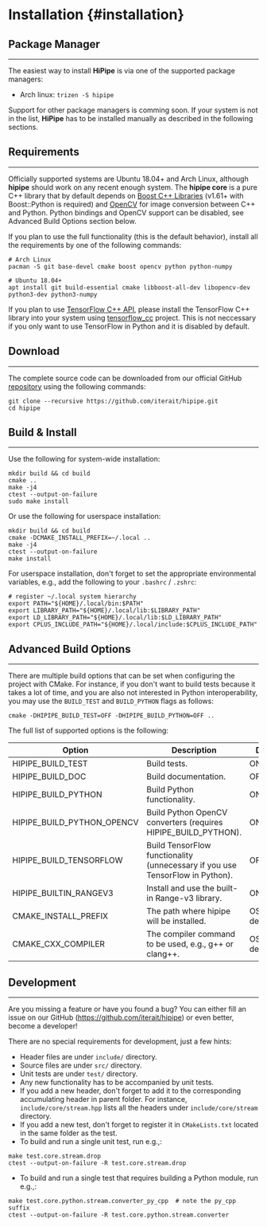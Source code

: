 Installation {#installation}
============

Package Manager
---------------
---

The easiest way to install __HiPipe__ is via one of the supported package managers:

- Arch linux: `trizen -S hipipe`

Support for other package managers is comming soon. If your system is not in the
list, __HiPipe__ has to be installed manually as described in the following sections.

Requirements
------------
---

Officially supported systems are Ubuntu 18.04+ and Arch Linux, although __hipipe__ should
work on any recent enough system. The __hipipe core__ is a pure C++ library that by default
depends on [Boost C++ Libraries](http://www.boost.org/) (v1.61+ with Boost::Python
is required) and [OpenCV](http://opencv.org/) for image conversion between C++ and Python.
Python bindings and OpenCV support can be disabled, see Advanced Build Options section below.

If you plan to use the full functionality (this is the default behavior),
install all the requirements by one of the following commands:

```
# Arch Linux
pacman -S git base-devel cmake boost opencv python python-numpy

# Ubuntu 18.04+
apt install git build-essential cmake libboost-all-dev libopencv-dev python3-dev python3-numpy
```

If you plan to use [TensorFlow C++ API](https://www.tensorflow.org/api_guides/cc/guide),
please install the TensorFlow C++ library into your system using
[tensorflow_cc](https://github.com/FloopCZ/tensorflow_cc) project. This is not neccessary
if you only want to use TensorFlow in Python and it is disabled by default.

Download
--------
---

The complete source code can be downloaded from our official GitHub
[repository](https://github.com/iterait/hipipe) using the following commands:

```
git clone --recursive https://github.com/iterait/hipipe.git
cd hipipe
```

Build & Install
---------------
---

Use the following for system-wide installation:

```
mkdir build && cd build
cmake ..
make -j4
ctest --output-on-failure
sudo make install
```

Or use the following for userspace installation:

```
mkdir build && cd build
cmake -DCMAKE_INSTALL_PREFIX=~/.local ..
make -j4
ctest --output-on-failure
make install
```

For userspace installation, don't forget to set the appropriate
environmental variables, e.g., add the following to your `.bashrc` / `.zshrc`:
```
# register ~/.local system hierarchy
export PATH="${HOME}/.local/bin:$PATH"
export LIBRARY_PATH="${HOME}/.local/lib:$LIBRARY_PATH"
export LD_LIBRARY_PATH="${HOME}/.local/lib:$LD_LIBRARY_PATH"
export CPLUS_INCLUDE_PATH="${HOME}/.local/include:$CPLUS_INCLUDE_PATH"
```

Advanced Build Options
----------------------
---

There are multiple build options that can be set when configuring the project
with CMake. For instance, if you don't want to build tests because it takes a
lot of time, and you are also not interested in Python interoperability,
you may use the `BUILD_TEST` and `BUILD_PYTHON` flags as follows:

```
cmake -DHIPIPE_BUILD_TEST=OFF -DHIPIPE_BUILD_PYTHON=OFF ..
```

The full list of supported options is the following:

| Option                     | Description                                                                   | Default      |
|----------------------------|-------------------------------------------------------------------------------|--------------|
| HIPIPE_BUILD_TEST          | Build tests.                                                                  | ON           |
| HIPIPE_BUILD_DOC           | Build documentation.                                                          | OFF          |
| HIPIPE_BUILD_PYTHON        | Build Python functionality.                                                   | ON           |
| HIPIPE_BUILD_PYTHON_OPENCV | Build Python OpenCV converters (requires HIPIPE_BUILD_PYTHON).                | ON           |
| HIPIPE_BUILD_TENSORFLOW    | Build TensorFlow functionality (unnecessary if you use TensorFlow in Python). | OFF          |
| HIPIPE_BUILTIN_RANGEV3     | Install and use the built-in Range-v3 library.                                | ON           |
| CMAKE_INSTALL_PREFIX       | The path where hipipe will be installed.                                      | OS-dependent |
| CMAKE_CXX_COMPILER         | The compiler command to be used, e.g., g++ or clang++.                        | OS-dependent |

Development
-----------
---

Are you missing a feature or have you found a bug? You can either fill an issue on our
GitHub (https://github.com/iterait/hipipe) or even better, become a developer!

There are no special requirements for development, just a few hints:
- Header files are under `include/` directory.
- Source files are under `src/` directory.
- Unit tests are under `test/` directory.
- Any new functionality has to be accompanied by unit tests.
- If you add a new header, don't forget to add it to the corresponding accumulating header in parent folder.
  For instance, `include/core/stream.hpp` lists all the headers under `include/core/stream` directory.
- If you add a new test, don't forget to register it in `CMakeLists.txt` located in the same folder as the test.
- To build and run a single unit test, run e.g.,:
```
make test.core.stream.drop
ctest --output-on-failure -R test.core.stream.drop
```
- To build and run a single test that requires building a Python module, run e.g.,:
```
make test.core.python.stream.converter_py_cpp  # note the py_cpp suffix
ctest --output-on-failure -R test.core.python.stream.converter
```

